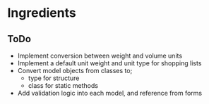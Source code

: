# Ingredients

## ToDo

- Implement conversion between weight and volume units
- Implement a default unit weight and unit type for shopping lists
- Convert model objects from classes to;
  - type for structure
  - class for static methods
- Add validation logic into each model, and reference from forms
